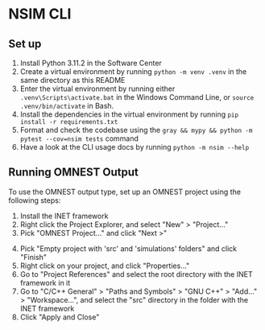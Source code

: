 # NSIM CLI

## Set up

1. Install Python 3.11.2 in the Software Center
2. Create a virtual environment by running `python -m venv .venv` in the same directory as this README
3. Enter the virtual environment by running either `.venv\Scripts\activate.bat` in the Windows Command Line, or `source .venv/bin/activate` in Bash.
4. Install the dependencies in the virtual environment by running `pip install -r requirements.txt`
5. Format and check the codebase using the `gray && mypy && python -m pytest --cov=nsim tests` command
6. Have a look at the CLI usage docs by running `python -m nsim --help`

## Running OMNEST Output

To use the OMNEST output type, set up an OMNEST project using the following steps:
1. Install the INET framework
2. Right click the Project Explorer, and select "New" > "Project..."
3. Pick "OMNEST Project..." and click "Next >"
<!-- TODO could I create a template? -->
4. Pick "Empty project with 'src' and 'simulations' folders" and click "Finish"
5. Right click on your project, and click "Properties..."
6. Go to "Project References" and select the root directory with the INET framework in it
7. Go to "C/C++ General" > "Paths and Symbols" > "GNU C++" > "Add..." > "Workspace...", and select the "src" directory in the folder with the INET framework
8. Click "Apply and Close"
